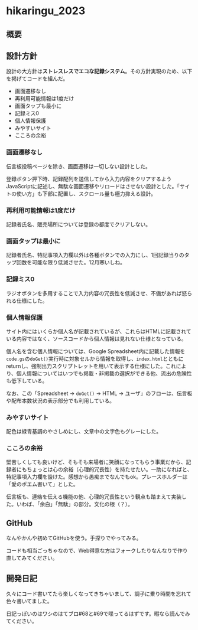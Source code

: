 # hikaringu_2023

## 概要

## 設計方針
設計の大方針は**ストレスレスでエコな記録システム**。その方針実現のため、以下を掲げてコードを組んだ。

* 画面遷移なし
* 再利用可能情報は1度だけ
* 画面タップも最小に
* 記録ミス0
* 個人情報保護
* みやすいサイト
* こころの余裕

### 画面遷移なし
伝言板投稿ページを除き、画面遷移は一切しない設計とした。

登録ボタン押下時、記録配列を送信してから入力内容をクリアするようJavaScriptに記述し、無駄な画面遷移やリロードはさせない設計とした。「サイトの使い方」も下部に配置し、スクロール量も極力抑える設計。

### 再利用可能情報は1度だけ
記録者氏名、販売場所については登録の都度でクリアしない。

### 画面タップは最小に
記録者氏名、特記事項入力欄以外は各種ボタンでの入力にし、1回記録当りのタップ回数を可能な限り低減させた。12月寒いしね。

### 記録ミス0
ラジオボタンを多用することで入力内容の冗長性を低減させ、不備があれば怒られる仕様にした。

### 個人情報保護
サイト内にはいくらか個人名が記載されているが、これらはHTMLに記載されている内容ではなく、ソースコードから個人情報は見れない仕様となっている。

個人名を含む個人情報については、Google Spreadsheet内に記載した情報を`code.gs`の`doGet()`実行時に対象セルから情報を取得し、`index.html`とともにreturnし、強制出力スクリプトレットを用いて表示する仕様にした。これにより、個人情報についてはいつでも掲載・非掲載の選択ができる他、流出の危険性も低下している。

なお、この「Spreadsheet → `doGet()` → HTML → ユーザ」のフローは、伝言板や配布本数状況の表示部分でも利用している。

### みやすいサイト
配色は緑青基調のやさしめにし、文章中の文字色もグレーにした。

### こころの余裕
堅苦しくしても良いけど、そもそも来場者に笑顔になってもらう事業だから、記録者にもちょっとは心の余裕（心理的冗長性）を持たせたい。一助になればと、特記事項入力欄を設けた。感想から愚痴までなんでもok。プレースホルダーは「愛のポエム書いて」とした。


伝言板も、連絡を伝える機能の他、心理的冗長性という観点も踏まえて実装した。いわば、「余白」「無駄」の部分。文化の根（？）。

## GitHub
なんやかんや初めてGitHubを使う。手探りでやってみる。

コードも相当ごっちゃなので、Web得意な方はフォークしたりなんなりで作り直してみてください。

## 開発日記
久々にコード書いてたら楽しくなってきちゃいまして、調子に乗り時間を忘れて色々書いてました。

日記っぽいのはワシのはてブロ#68と#69で喋ってるはずです。暇なら読んでみてください。